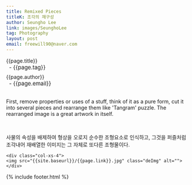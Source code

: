 ```yaml
---
title: Remixed Pieces
titleK: 조각의 재구성
author: Seungho Lee
link: images/SeunghoLee
tag: Photography
layout: post
email: freewill90@naver.com
---	
```


<div class="container">

<div class="deDep">
{{page.title}}<br>
<p style="font-size:15px; margin:0px; padding:0px 0px 0px 8px; margin:0px 0px 8px 0px;">- {{page.tag}}</p>
{{page.author}}<br>
<p style="font-size:15px; margin:0px; padding:0px 0px 0px 8px;">- {{page.email}}</p>
</div>

<br>

<div class="det lato">



First, remove properties or uses of a stuff, think of it as a pure form, cut it into several pieces and rearrange them like 'Tangram' puzzle. The rearranged image is a great artwork in itself.



</div>

<br>

<div class="noto">

사물의 속성을 배제하여 형상을 오로지 순수한 조형요소로 인식하고, 그것을 퍼즐처럼 조각내어 재배열한 이미지는 그 자체로 또다른 조형물이다.



</div>

<div class="row noto">
	
	<div class="col-xs-4">
	<img src="{{site.baseurl}}/{{page.link}}.jpg" class="deImg" alt=""></div>
	
</div>

	

</div> 

{% include footer.html %}